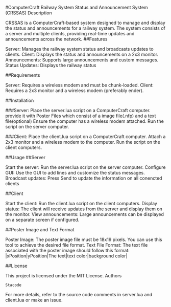 #ComputerCraft Railway System Status and Announcement System (CRSSAS)
Description

CRSSAS is a ComputerCraft-based system designed to manage and display the status and announcements for a railway system. The system consists of a server and multiple clients, providing real-time updates and announcements across the network.
##Features

Server: Manages the railway system status and broadcasts updates to clients.
Client: Displays the status and announcements on a 2x3 monitor.
Announcements: Supports large announcements and custom messages.
Status Updates: Displays the railway status

##Requirements

Server: Requires a wireless modem and must be chunk-loaded.
Client: Requires a 2x3 monitor and a wireless modem (preferably ender).

##Installation

###Server:
Place the server.lua script on a ComputerCraft computer.
provide it with Poster Files which consist of a image file(.nfp) and a text file(optional)
Ensure the computer has a wireless modem attached.
Run the script on the server computer.

###Client:
Place the client.lua script on a ComputerCraft computer.
Attach a 2x3 monitor and a wireless modem to the computer.
Run the script on the client computers.

##Usage
##Server

Start the server: Run the server.lua script on the server computer.
Configure GUI: Use the GUI to add lines and customize the status messages.
Broadcast updates: Press Send to update the information on all conencted clients

##Client

Start the client: Run the client.lua script on the client computers.
Display status: The client will receive updates from the server and display them on the monitor.
View announcements: Large announcements can be displayed on a separate screen if configured.
    
##Poster Image and Text Format

Poster Image: The poster image file must be 18x19 pixels. You can use this tool to achieve the desired file format.
Text File Format: The text file associated with the poster image should follow this format:
|xPosition|yPosition|The text|text color|background color|

##License

This project is licensed under the MIT License.
Authors

    Stacode

For more details, refer to the source code comments in server.lua and client.lua or make an issue.
